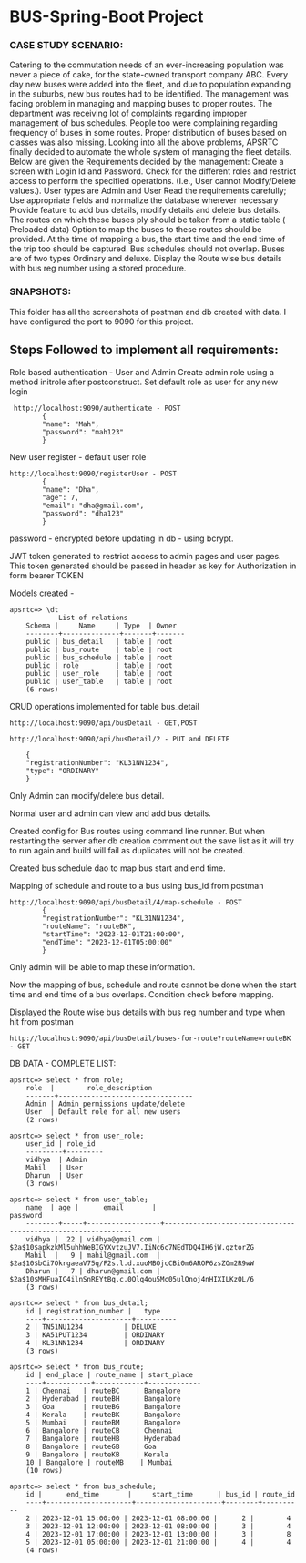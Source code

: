 # BUS-Spring-Boot Project

### CASE STUDY SCENARIO:
Catering to the commutation needs of an ever-increasing population was never a piece of cake, for the state-owned transport company ABC. Every day new buses were added into the fleet, and due to population expanding in the suburbs, new bus routes had to be identified. The management was facing problem in managing and mapping buses to proper routes. The department was receiving lot of complaints regarding improper management of bus schedules. People too were complaining regarding frequency of buses in some routes. Proper distribution of buses based on classes was also missing. Looking into all the above problems, APSRTC finally decided to automate the whole system of managing the fleet details. Below are given the Requirements decided by the management:
Create a screen with Login Id and Password. Check for the different roles and restrict access to perform the specified operations. (I.e., User cannot Modify/Delete values.). User types are Admin and User
Read the requirements carefully; Use appropriate fields and normalize the database wherever necessary
Provide feature to add  bus details, modify details and delete bus details.
The routes on which these buses ply should be taken from a static table ( Preloaded data)
Option to map the buses to these routes should be provided. At the time of mapping a bus, the start time and the end time of the trip too should be captured.
Bus schedules should not overlap.
Buses are of two types Ordinary and deluxe.
Display the Route wise bus details with bus reg number using a stored procedure.

### SNAPSHOTS:
This folder has all the screenshots of postman and db created with data. I have configured the port to 9090 for this project.

## Steps Followed to implement all requirements:

Role based authentication - User and Admin
    Create admin role using a method initrole after postconstruct. Set default role as user for any new login

     http://localhost:9090/authenticate - POST
            {
            "name": "Mah",
            "password": "mah123"
            }
New user register - default user role

    http://localhost:9090/registerUser - POST
            {
            "name": "Dha",
            "age": 7,
            "email": "dha@gmail.com",
            "password": "dha123"
            }

password - encrypted before updating in db - using bcrypt.

JWT token generated to restrict access to admin pages and user pages.
    This token generated should be passed in header as key for Authorization in form bearer TOKEN

Models  created -

    apsrtc=> \dt
                List of relations
        Schema |     Name     | Type  | Owner 
        --------+--------------+-------+-------
        public | bus_detail   | table | root
        public | bus_route    | table | root
        public | bus_schedule | table | root
        public | role         | table | root
        public | user_role    | table | root
        public | user_table   | table | root
        (6 rows)

CRUD operations implemented for table bus_detail

    http://localhost:9090/api/busDetail - GET,POST

    http://localhost:9090/api/busDetail/2 - PUT and DELETE

        {
        "registrationNumber": "KL31NN1234",
        "type": "ORDINARY"
        }

Only Admin can modify/delete bus detail.

Normal user and admin can view and add bus details.

Created config for Bus routes using command line runner. 
    But when restarting the server after db creation comment out the save list as it will try to run again and build will fail as duplicates will not be created.

Created bus schedule dao to map bus start and end time.

Mapping of schedule and route to a bus using bus_id from postman

    http://localhost:9090/api/busDetail/4/map-schedule - POST
            {
            "registrationNumber": "KL31NN1234",
            "routeName": "routeBK",
            "startTime": "2023-12-01T21:00:00",
            "endTime": "2023-12-01T05:00:00"
            }

Only admin will be able to map these information.

Now the mapping of bus, schedule and route cannot be done when the start time and end time of a bus overlaps. Condition check before mapping.

Displayed the Route wise bus details with bus reg number and type when hit from postman

    http://localhost:9090/api/busDetail/buses-for-route?routeName=routeBK - GET

DB DATA - COMPLETE LIST:

    apsrtc=> select * from role;
        role  |        role_description         
        -------+---------------------------------
        Admin | Admin permissions update/delete
        User  | Default role for all new users
        (2 rows)

    apsrtc=> select * from user_role;
        user_id | role_id 
        ---------+---------
        vidhya  | Admin
        Mahil   | User
        Dharun  | User
        (3 rows)

    apsrtc=> select * from user_table;
        name  | age |      email       |                           password                           
        --------+-----+------------------+--------------------------------------------------------------
        vidhya |  22 | vidhya@gmail.com | $2a$10$apkzkMl5uhhWeBIGYXvtzuJV7.IiNc6c7NEdTDQ4IH6jW.gztorZG
        Mahil  |   9 | mahil@gmail.com  | $2a$10$bCi7OkrgaeaV75q/F2s.l.d.xuoMBOjcCBi0m6AROP6zsZOm2R9wW
        Dharun |   7 | dharun@gmail.com | $2a$10$MHFuaIC4ilnSnREYtBq.c.0Qlq4ou5Mc05ulQnoj4nHIXILKzOL/6
        (3 rows)

    apsrtc=> select * from bus_detail;
        id | registration_number |   type   
        ----+---------------------+----------
        2 | TN51NU1234          | DELUXE
        3 | KA51PUT1234         | ORDINARY
        4 | KL31NN1234          | ORDINARY
        (3 rows)

    apsrtc=> select * from bus_route;
        id | end_place | route_name | start_place 
        ----+-----------+------------+-------------
        1 | Chennai   | routeBC    | Bangalore
        2 | Hyderabad | routeBH    | Bangalore
        3 | Goa       | routeBG    | Bangalore
        4 | Kerala    | routeBK    | Bangalore
        5 | Mumbai    | routeBM    | Bangalore
        6 | Bangalore | routeCB    | Chennai
        7 | Bangalore | routeHB    | Hyderabad
        8 | Bangalore | routeGB    | Goa
        9 | Bangalore | routeKB    | Kerala
        10 | Bangalore | routeMB    | Mumbai
        (10 rows)

    apsrtc=> select * from bus_schedule;
        id |      end_time       |     start_time      | bus_id | route_id 
        ----+---------------------+---------------------+--------+----------
        2 | 2023-12-01 15:00:00 | 2023-12-01 08:00:00 |      2 |        4
        3 | 2023-12-01 12:00:00 | 2023-12-01 08:00:00 |      3 |        4
        4 | 2023-12-01 17:00:00 | 2023-12-01 13:00:00 |      3 |        8
        5 | 2023-12-01 05:00:00 | 2023-12-01 21:00:00 |      4 |        4
        (4 rows)


